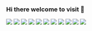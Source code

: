 ### Hi there welcome to visit 👋

<img src="https://img.shields.io/badge/HTML5-E34F26?style=for-the-badge&logo=HTML5&logoColor=white"/></a>
<img src="https://img.shields.io/badge/Java-007396?style=for-the-badge&logo=Java&logoColor=white"/>
<img src="https://img.shields.io/badge/JavaScript-F7DF1E?style=for-the-badge&logo=JavaScript&logoColor=white"/>
<img src="https://img.shields.io/badge/Spring-6DB33F?style=for-the-badge&logo=Spring&logoColor=white"/>
<img src="http://img.shields.io/badge/-Nodejs-339933?style=for-the-badge&logo=Node.js&logoColor=white"/>
<img src="https://img.shields.io/badge/jQuery-0769AD?style=for-the-badge&logo=jQuery&logoColor=white"/>
<img src="https://img.shields.io/badge/Eclipse-2C2255?style=for-the-badge&logo=Eclipse IDE&logoColor=white"/>
<img src="https://img.shields.io/badge/TypeScript-3178C6?style=for-the-badge&logo=TypeScript&logoColor=white"/>
<img src="https://img.shields.io/badge/Microsoft SQL Server-CC2927?style=for-the-badge&logo=Microsoft SQL Server&logoColor=white"/>
<img src="https://img.shields.io/badge/CodePen-000000?style=for-the-badge&logo=CodePen&logoColor=white"/>
<img src="https://codepen.io/your-work/CodePen-000000?style=for-the-badge&logo=CodePen&logoColor=white"/>

<!--<img src="https://img.shields.io/badge/Apache Tomcat-F8DC75?style=for-the-badge&logo=Apache Tomcat&logoColor=white" style="height: auto; margin-left: 10px; margin-right: 10px;"/> -->
<!--<img src="https://img.shields.io/badge/React-61DAFB?style=for-the-badge&logo=React&logoColor=white"/>

<!--
**YDH95/YDH95** is a ✨ _special_ ✨ repository because its `README.md` (this file) appears on your GitHub profile.

Here are some ideas to get you started:

- 🔭 I’m currently working on ...
- 🌱 I’m currently learning ...
- 👯 I’m looking to collaborate on ...
- 🤔 I’m looking for help with ...
- 💬 Ask me about ...
- 📫 How to reach me: ...
- 😄 Pronouns: ...
- ⚡ Fun fact: ...
-->
